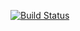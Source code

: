 [![Build Status](https://travis-ci.org/TheAmazingFail-Man/test.svg?branch=master)](https://travis-ci.org/TheAmazingFail-Man/test)